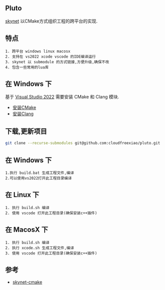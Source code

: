 ## Pluto
   [skynet](https://github.com/cloudwu/skynet) 以CMake方式组织工程的跨平台的实现.

## 特点
    1. 跨平台 windows linux macosx
    2. 支持在 vs2022 xcode vscode 的IDE编译运行
    3. skynet 以 submodule 的方式链接,方便升级,确保不改
    4. 包含一些常用的lua库

## 在 Windows 下

基于 [Visual Studio 2022](https://visualstudio.microsoft.com/zh-hans/downloads/) 需要安装 CMake 和 Clang 模块.

- [安装CMake](https://learn.microsoft.com/en-us/cpp/build/cmake-projects-in-visual-studio?view=msvc-170)
- [安装Clang](https://learn.microsoft.com/en-us/cpp/build/clang-support-cmake?view=msvc-170)

## 下载,更新项目

```bash
git clone --recurse-submodules git@github.com:cloudfreexiao/pluto.git
```

## 在 Windows 下
    1.执行 build.bat 生成工程文件,编译
    2.可以使用vs2022打开此工程目录编译

## 在 Linux 下
    1. 执行 build.sh 编译
    2. 使用 vscode 打开此工程目录(确保安装c++插件)

## 在 MacosX 下
    1. 执行 build.sh 编译
    2. 执行 xcode.sh 生成工程文件,编译
    3. 使用 vscode 打开此工程目录(确保安装c++插件)

## 参考

- [skynet-cmake](https://github.com/hanxi/skynet-cmake)

